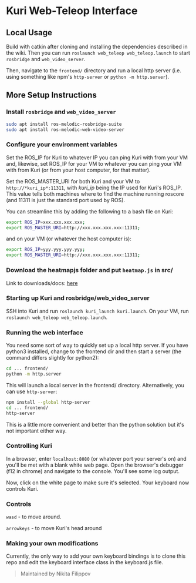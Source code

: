 # Kuri Web-Teleop Interface

## Local Usage 

Build with catkin after cloning and installing the dependencies described in the wiki. Then you can run `roslaunch web_teleop web_teleop.launch` to start `rosbridge` and `web_video_server`. 

Then, navigate to the `frontend/` directory and run a local http server (i.e. using something like npm's `http-server` or `python -m http.server`).

## More Setup Instructions

### Install `rosbridge` and `web_video_server`

```bash
sudo apt install ros-melodic-rosbridge-suite
sudo apt install ros-melodic-web-video-server
```

### Configure your environment variables
Set the ROS_IP for Kuri to whatever IP you can ping Kuri with from your VM and, likewise, set ROS_IP for your VM to whatever you can ping your VM with from Kuri (or from your host computer, for that matter).

Set the ROS_MASTER_URI for both Kuri and your VM to `http://*kuri_ip*:11311`, with *kuri_ip* being the IP used for Kuri's ROS_IP. This value tells both machines where to find the machine running roscore (and 11311 is just the standard port used by ROS).

You can streamline this by adding the following to a bash file on Kuri:

```bash
export ROS_IP=xxx.xxx.xxx.xxx;
export ROS_MASTER_URI=http://xxx.xxx.xxx.xxx:11311;
```

and on your VM (or whatever the host computer is):

```bash
export ROS_IP=yyy.yyy.yyy.yyy;
export ROS_MASTER_URI=http://xxx.xxx.xxx.xxx:11311;
```

### Download the heatmapjs folder and put `heatmap.js` in src/

Link to downloads/docs: [here](https://www.patrick-wied.at/static/heatmapjs/)

### Starting up Kuri and rosbridge/web_video_server
SSH into Kuri and run `roslaunch kuri_launch kuri.launch`. On your VM, run `roslaunch web_teleop web_teleop.launch`. 


### Running the web interface
You need some sort of way to quickly set up a local http server. If you have python3 installed, change to the frontend dir and then start a server (the command differs slightly for python2):

```bash
cd ... frontend/
python -m http.server
```

This will launch a local server in the frontend/ directory. Alternatively, you can use `http-server`:

```bash
npm install --global http-server 
cd ... frontend/
http-server
```

This is a little more convenient and better than the python solution but it's not important either way.

### Controlling Kuri
In a browser, enter `localhost:8080` (or whatever port your server's on) and you'll be met with a blank white web page. Open the browser's debugger (f12 in chrome) and navigate to the console. You'll see some log output.

Now, click on the white page to make sure it's selected. Your keyboard now controls Kuri.

### Controls

`wasd` - to move around. 

`arrowkeys` - to move Kuri's head around

### Making your own modifications

Currently, the only way to add your own keyboard bindings is to clone this repo and edit the keyboard interface class in the keyboard.js file. 

> Maintained by Nikita Filippov
